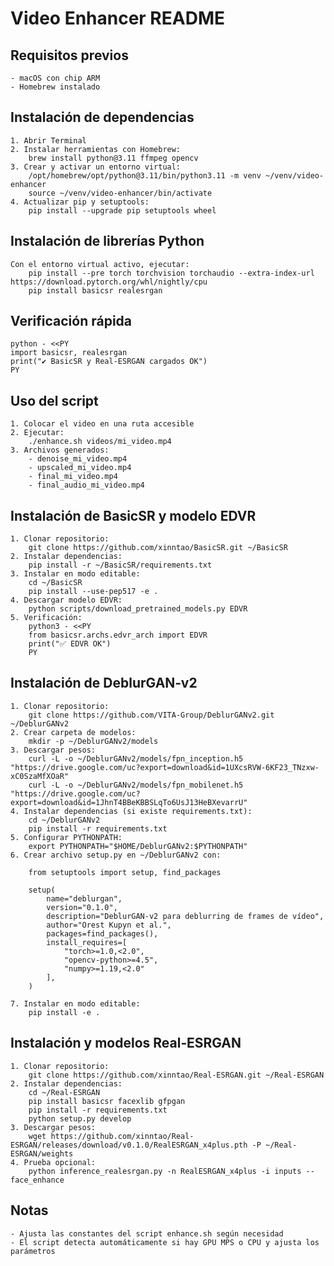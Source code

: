 # Video Enhancer README

## Requisitos previos

    - macOS con chip ARM
    - Homebrew instalado

## Instalación de dependencias

    1. Abrir Terminal
    2. Instalar herramientas con Homebrew:
    	brew install python@3.11 ffmpeg opencv
    3. Crear y activar un entorno virtual:
    	/opt/homebrew/opt/python@3.11/bin/python3.11 -m venv ~/venv/video-enhancer
    	source ~/venv/video-enhancer/bin/activate
    4. Actualizar pip y setuptools:
    	pip install --upgrade pip setuptools wheel

## Instalación de librerías Python

    Con el entorno virtual activo, ejecutar:
    	pip install --pre torch torchvision torchaudio --extra-index-url https://download.pytorch.org/whl/nightly/cpu
    	pip install basicsr realesrgan

## Verificación rápida

    python - <<PY
    import basicsr, realesrgan
    print("✔ BasicSR y Real‑ESRGAN cargados OK")
    PY

## Uso del script

    1. Colocar el video en una ruta accesible
    2. Ejecutar:
    	./enhance.sh videos/mi_video.mp4
    3. Archivos generados:
    	- denoise_mi_video.mp4
    	- upscaled_mi_video.mp4
    	- final_mi_video.mp4
    	- final_audio_mi_video.mp4

## Instalación de BasicSR y modelo EDVR

    1. Clonar repositorio:
    	git clone https://github.com/xinntao/BasicSR.git ~/BasicSR
    2. Instalar dependencias:
    	pip install -r ~/BasicSR/requirements.txt
    3. Instalar en modo editable:
    	cd ~/BasicSR
    	pip install --use-pep517 -e .
    4. Descargar modelo EDVR:
    	python scripts/download_pretrained_models.py EDVR
    5. Verificación:
    	python3 - <<PY
    	from basicsr.archs.edvr_arch import EDVR
    	print("✅ EDVR OK")
    	PY

## Instalación de DeblurGAN‑v2

    1. Clonar repositorio:
    	git clone https://github.com/VITA-Group/DeblurGANv2.git ~/DeblurGANv2
    2. Crear carpeta de modelos:
    	mkdir -p ~/DeblurGANv2/models
    3. Descargar pesos:
    	curl -L -o ~/DeblurGANv2/models/fpn_inception.h5 "https://drive.google.com/uc?export=download&id=1UXcsRVW-6KF23_TNzxw-xC0SzaMfXOaR"
    	curl -L -o ~/DeblurGANv2/models/fpn_mobilenet.h5 "https://drive.google.com/uc?export=download&id=1JhnT4BBeKBBSLqTo6UsJ13HeBXevarrU"
    4. Instalar dependencias (si existe requirements.txt):
    	cd ~/DeblurGANv2
    	pip install -r requirements.txt
    5. Configurar PYTHONPATH:
    	export PYTHONPATH="$HOME/DeblurGANv2:$PYTHONPATH"
    6. Crear archivo setup.py en ~/DeblurGANv2 con:

    	from setuptools import setup, find_packages

    	setup(
    		name="deblurgan",
    		version="0.1.0",
    		description="DeblurGAN‑v2 para deblurring de frames de vídeo",
    		author="Orest Kupyn et al.",
    		packages=find_packages(),
    		install_requires=[
    			"torch>=1.0,<2.0",
    			"opencv-python>=4.5",
    			"numpy>=1.19,<2.0"
    		],
    	)

    7. Instalar en modo editable:
    	pip install -e .

## Instalación y modelos Real‑ESRGAN

    1. Clonar repositorio:
    	git clone https://github.com/xinntao/Real-ESRGAN.git ~/Real-ESRGAN
    2. Instalar dependencias:
    	cd ~/Real-ESRGAN
    	pip install basicsr facexlib gfpgan
    	pip install -r requirements.txt
    	python setup.py develop
    3. Descargar pesos:
    	wget https://github.com/xinntao/Real-ESRGAN/releases/download/v0.1.0/RealESRGAN_x4plus.pth -P ~/Real-ESRGAN/weights
    4. Prueba opcional:
    	python inference_realesrgan.py -n RealESRGAN_x4plus -i inputs --face_enhance

## Notas

    - Ajusta las constantes del script enhance.sh según necesidad
    - El script detecta automáticamente si hay GPU MPS o CPU y ajusta los parámetros

